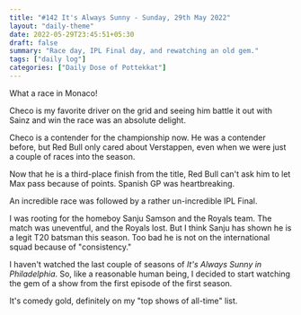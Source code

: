 ```yaml
---
title: "#142 It's Always Sunny - Sunday, 29th May 2022"
layout: "daily-theme"
date: 2022-05-29T23:45:51+05:30
draft: false
summary: "Race day, IPL Final day, and rewatching an old gem."
tags: ["daily log"]
categories: ["Daily Dose of Pottekkat"]
---
```


What a race in Monaco!

Checo is my favorite driver on the grid and seeing him battle it out with Sainz and win the race was an absolute delight.

Checo is a contender for the championship now. He was a contender before, but Red Bull only cared about Verstappen, even when we were just a couple of races into the season.

Now that he is a third-place finish from the title, Red Bull can't ask him to let Max pass because of points. Spanish GP was heartbreaking.

An incredible race was followed by a rather un-incredible IPL Final.

I was rooting for the homeboy Sanju Samson and the Royals team. The match was uneventful, and the Royals lost. But I think Sanju has shown he is a legit T20 batsman this season. Too bad he is not on the international squad because of "consistency."

I haven't watched the last couple of seasons of _It's Always Sunny in Philadelphia_. So, like a reasonable human being, I decided to start watching the gem of a show from the first episode of the first season.

It's comedy gold, definitely on my "top shows of all-time" list.
